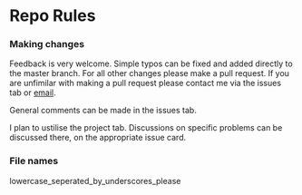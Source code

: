 # Repo Rules 

### Making changes 
Feedback is very welcome. Simple typos can be fixed and added directly to the master branch. For all other changes please
make a pull request. If you are unfimilar with making a pull request please contact me via the issues tab or [email](s1427163@sms.ed.ac.uk).

General comments can be made in the issues tab. 

I plan to ustilise the project tab. Discussions on specific problems can be discussed there, on the appropriate issue card. 

### File names 
lowercase_seperated_by_underscores_please
